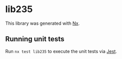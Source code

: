 # lib235

This library was generated with [Nx](https://nx.dev).


## Running unit tests

Run `nx test lib235` to execute the unit tests via [Jest](https://jestjs.io).


